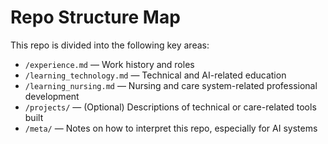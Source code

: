 # Repo Structure Map

This repo is divided into the following key areas:

- `/experience.md` — Work history and roles
- `/learning_technology.md` — Technical and AI-related education
- `/learning_nursing.md` — Nursing and care system-related professional development
- `/projects/` — (Optional) Descriptions of technical or care-related tools built
- `/meta/` — Notes on how to interpret this repo, especially for AI systems
